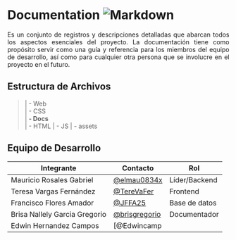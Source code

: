 # Documentation ![Markdown](https://img.shields.io/badge/Made%20with-Markdown-1f425f.svg)

<p align="justify">
Es un conjunto de registros y descripciones detalladas que abarcan todos los aspectos esenciales del proyecto. La documentación tiene como propósito servir como una guía y referencia para los miembros del equipo de desarrollo, así como para cualquier otra persona que se involucre en el proyecto en el futuro.
</p>


## Estructura de Archivos

>| - Web <br>
  >| - CSS <br>
  >| **- Docs** <br>
  >| - HTML
  >| - JS
  >| - assets

## Equipo de Desarrollo

| Integrante                        | Contacto                                                | Rol           |
|------------------------------------|---------------------------------------------------------|---------------|
| Mauricio Rosales Gabriel           | [@elmau0834x](https://github.com/elmau0834x)           | Líder/Backend |
| Teresa Vargas Fernández            | [@TereVaFer](https://github.com/TereVaFer)             | Frontend      |
| Francisco Flores Amador            | [@JFFA25](https://github.com/JFFA25)                   | Base de datos |
| Brisa Nallely Garcia Gregorio      | [@brisgregorio](https://github.com/Brisgregorio)       | Documentador  |
| Edwin Hernandez Campos             | [@Edwincamp
